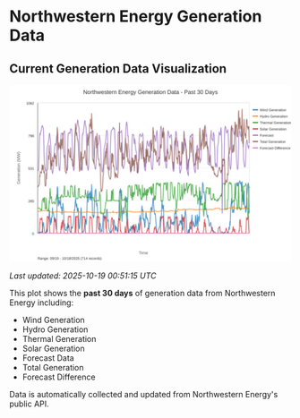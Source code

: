# Northwestern Energy Generation Data

## Current Generation Data Visualization

![Northwestern Energy Generation Data](images/nwe_generation_plot.svg)

*Last updated: 2025-10-19 00:51:15 UTC*

This plot shows the **past 30 days** of generation data from Northwestern Energy including:
- Wind Generation
- Hydro Generation  
- Thermal Generation
- Solar Generation
- Forecast Data
- Total Generation
- Forecast Difference

Data is automatically collected and updated from Northwestern Energy's public API.


